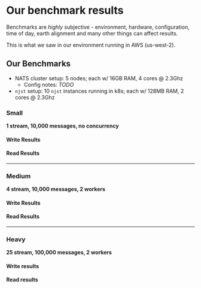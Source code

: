 # Our benchmark results

Benchmarks are _highly_ subjective - environment, hardware, configuration, time
of day, earth alignment and many other things can affect results.

This is what _we_ saw in our environment running in AWS (us-west-2).

## Our Benchmarks

* NATS cluster setup: 5 nodes; each w/ 16GB RAM, 4 cores @ 2.3Ghz
    * Config notes: _TODO_
* `njst` setup: 10 `njst` instances running in k8s; each w/ 128MB RAM, 2 cores @ 2.3Ghz

### Small

**1 stream, 10,000 messages, no concurrency**

#### Write Results

#### Read Results

--------------------------------------------------------------------------------
### Medium

**4 stream, 10,000 messages, 2 workers**

#### Write Results

#### Read Results

--------------------------------------------------------------------------------

### Heavy

**25 stream, 100,000 messages, 2 workers**

#### Write results
#### Read results
